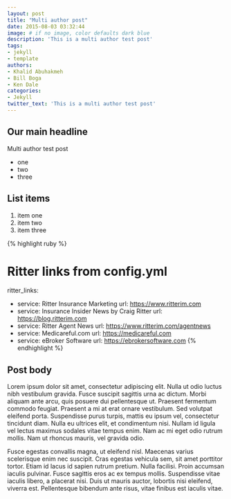 ```yaml
---
layout: post
title: "Multi author post"
date: 2015-08-03 03:32:44
image: # if no image, color defaults dark blue
description: 'This is a multi author test post'
tags:
- jekyll
- template
authors:
- Khalid Abuhakmeh
- Bill Boga
- Ken Dale
categories:
- Jekyll
twitter_text: 'This is a multi author test post'
---
```


## Our main headline

Multi author test post

- one
- two
- three

## List items

1. item one
2. item two
3. item three

{% highlight ruby %}
# Ritter links from config.yml
ritter_links:
  - service: Ritter Insurance Marketing
    url: https://www.ritterim.com
  - service: Insurance Insider News by Craig Ritter
    url: https://blog.ritterim.com
  - service: Ritter Agent News
    url: https://www.ritterim.com/agentnews
  - service: Medicareful.com
    url: https://medicareful.com
  - service: eBroker Software
    url: https://ebrokersoftware.com
{% endhighlight %}

## Post body

Lorem ipsum dolor sit amet, consectetur adipiscing elit. Nulla ut odio luctus nibh vestibulum gravida. Fusce suscipit sagittis urna ac dictum. Morbi aliquam ante arcu, quis posuere dui pellentesque ut. Praesent fermentum commodo feugiat. Praesent a mi at erat ornare vestibulum. Sed volutpat eleifend porta. Suspendisse purus turpis, mattis eu ipsum vel, consectetur tincidunt diam. Nulla eu ultrices elit, et condimentum nisi. Nullam id ligula vel lectus maximus sodales vitae tempus enim. Nam ac mi eget odio rutrum mollis. Nam ut rhoncus mauris, vel gravida odio.

Fusce egestas convallis magna, ut eleifend nisl. Maecenas varius scelerisque enim nec suscipit. Cras egestas vehicula sem, sit amet porttitor tortor. Etiam id lacus id sapien rutrum pretium. Nulla facilisi. Proin accumsan iaculis pulvinar. Fusce sagittis eros ac ex tempus mollis. Suspendisse vitae iaculis libero, a placerat nisi. Duis ut mauris auctor, lobortis nisi eleifend, viverra est. Pellentesque bibendum ante risus, vitae finibus est iaculis vitae.
